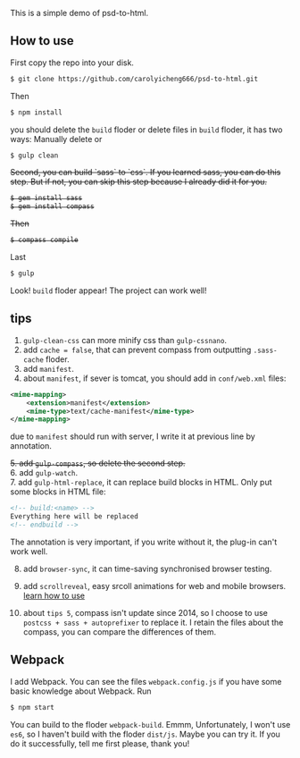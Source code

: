 ﻿This is a simple demo of psd-to-html.

## How to use

First copy the repo into your disk. 

```bash
$ git clone https://github.com/carolyicheng666/psd-to-html.git
```

Then 

```bash
$ npm install
```

you should delete the `build` floder or delete files in `build` floder, it has two ways: Manually delete or

```bash
$ gulp clean
```

<del>
Second, you can build `sass` to `css`. If you learned sass, you can do this step. But if not, you can skip this step because I already did it for you.

```bash
$ gem install sass
$ gem install compass
```

Then

```bash
$ compass compile
```
</del>

Last

```bash
$ gulp
```

Look! `build` floder appear! The project can work well!

tips
----

1. `gulp-clean-css` can more minify css than `gulp-cssnano`.
2. add `cache = false`, that can prevent compass from outputting `.sass-cache` floder.
3. add `manifest`.
4. about `manifest`, if sever is tomcat, you should add in `conf/web.xml` files: 
```xml
<mime-mapping> 
    <extension>manifest</extension> 
    <mime-type>text/cache-manifest</mime-type> 
</mime-mapping>
```

  due to `manifest` should run with server, I write it at previous line by annotation.

<del>5. add `gulp-compass`, so delete the second step.</del>  
6. add `gulp-watch`.  
7. add `gulp-html-replace`, it can replace build blocks in HTML. Only put some blocks in HTML file:

```html
<!-- build:<name> -->
Everything here will be replaced
<!-- endbuild -->
```

  The annotation is very important, if you write without it, the plug-in can't work well.

8. add `browser-sync`, it can time-saving synchronised browser testing.
9. add `scrollreveal`, easy srcoll animations for web and mobile browsers. [learn how to use](https://github.com/jlmakes/scrollreveal)

10. about `tips 5`, compass isn't update since 2014, so I choose to use `postcss + sass + autoprefixer` to replace it. I retain the files about the compass, you can compare the differences of them.



## Webpack

I add Webpack. You can see the files `webpack.config.js` if you have some basic knowledge about Webpack. Run
```bash
$ npm start
```
You can build to the floder `webpack-build`.
Emmm, Unfortunately, I won't use `es6`, so I haven't build with the floder `dist/js`. Maybe you can try it. If you do it successfully, tell me first please, thank you!
